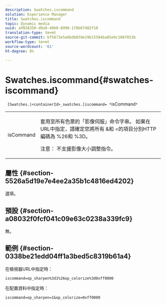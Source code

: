 ```yaml
---
description: Swatches.iscommand
solution: Experience Manager
title: Swatches.iscommand
topic: Dynamic media
uuid: a9928350-d9a9-49b0-8990-1f8b67d82f10
translation-type: tm+mt
source-git-commit: bf5873e5a6bdb859e19b15584ba85e9c106f853b
workflow-type: tm+mt
source-wordcount: '61'
ht-degree: 8%

---
```



# Swatches.iscommand{#swatches-iscommand}

` [Swatches.|<containerId>_swatches.]iscommand= *`isCommand`*`

<table id="table_43A84C1044574A6FAB8CE67D71AAD5EC"> 
 <tbody> 
  <tr> 
   <td colname="col1"> <p> <span class="codeph"> <span class="varname"> isCommand</span> </span> </p> </td> 
   <td colname="col2"> <p> 套用至所有色票的「影像伺服」命令字串。 如果在URL中指定，請確定您將所有<span class="codeph"> &amp;</span>和<span class="codeph"> =</span>的項目分別HTTP編碼為<span class="codeph"> %26</span>和<span class="codeph"> %3D</span>。 </p> <p> <p>注意： 不支援影像大小調整指令。 </p> </p> </td> 
  </tr> 
 </tbody> 
</table>

## 屬性 {#section-5526a5d19e7e4ee2a35b1c4816ed4202}

選填。

## 預設 {#section-a08032f0fcf041c09e63c0238a339fc9}

無。

## 範例 {#section-0338be21edd04ff1a3bed5c8319b61a4}

在檢視器URL中指定時：

`iscommand=op_sharpen%3d1%26op_colorize%3d0xff0000`

在配置資料中指定時：

`iscommand=op_sharpen=1&op_colorize=0xff0000`
